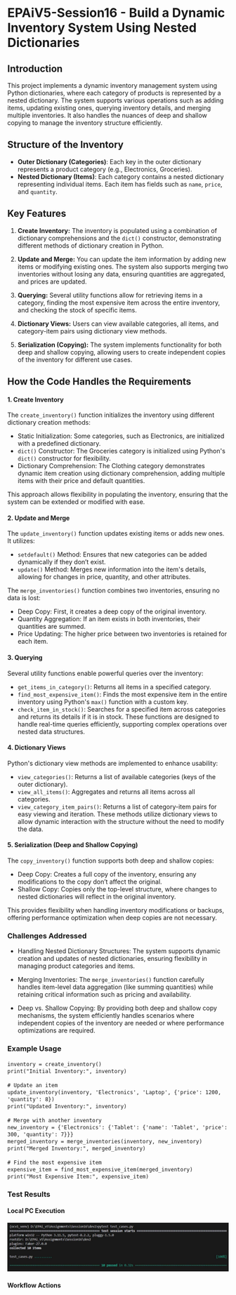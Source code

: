 # EPAiV5-Session16 - Build a Dynamic Inventory System Using Nested Dictionaries
 
## Introduction
This project implements a dynamic inventory management system using Python dictionaries, where each category of products is represented by a nested dictionary. The system supports various operations such as adding items, updating existing ones, querying inventory details, and merging multiple inventories. It also handles the nuances of deep and shallow copying to manage the inventory structure efficiently.

## Structure of the Inventory
- **Outer Dictionary (Categories)**: Each key in the outer dictionary represents a product category (e.g., Electronics, Groceries).
- **Nested Dictionary (Items)**: Each category contains a nested dictionary representing individual items. Each item has fields such as `name`, `price`, and `quantity`.

## Key Features
1. **Create Inventory:** The inventory is populated using a combination of dictionary comprehensions and the `dict()` constructor, demonstrating different methods of dictionary creation in Python.

2. **Update and Merge:** You can update the item information by adding new items or modifying existing ones. The system also supports merging two inventories without losing any data, ensuring quantities are aggregated, and prices are updated.

3. **Querying:** Several utility functions allow for retrieving items in a category, finding the most expensive item across the entire inventory, and checking the stock of specific items.

4. **Dictionary Views:** Users can view available categories, all items, and category-item pairs using dictionary view methods.

5. **Serialization (Copying):** The system implements functionality for both deep and shallow copying, allowing users to create independent copies of the inventory for different use cases.

## How the Code Handles the Requirements
#### 1. Create Inventory
The `create_inventory()` function initializes the inventory using different dictionary creation methods:
- Static Initialization: Some categories, such as Electronics, are initialized with a predefined dictionary.
- `dict()` Constructor: The Groceries category is initialized using Python's `dict()` constructor for flexibility.
- Dictionary Comprehension: The Clothing category demonstrates dynamic item creation using dictionary comprehension, adding multiple items with their price and default quantities.

This approach allows flexibility in populating the inventory, ensuring that the system can be extended or modified with ease.

#### 2. Update and Merge
The `update_inventory()` function updates existing items or adds new ones. It utilizes:

- `setdefault()` Method: Ensures that new categories can be added dynamically if they don’t exist.
- `update()` Method: Merges new information into the item's details, allowing for changes in price, quantity, and other attributes.

The `merge_inventories()` function combines two inventories, ensuring no data is lost:

- Deep Copy: First, it creates a deep copy of the original inventory.
- Quantity Aggregation: If an item exists in both inventories, their quantities are summed.
- Price Updating: The higher price between two inventories is retained for each item.

#### 3. Querying
Several utility functions enable powerful queries over the inventory:

- `get_items_in_category()`: Returns all items in a specified category.
- `find_most_expensive_item()`: Finds the most expensive item in the entire inventory using Python's `max()` function with a custom key.
- `check_item_in_stock()`: Searches for a specified item across categories and returns its details if it is in stock.
These functions are designed to handle real-time queries efficiently, supporting complex operations over nested data structures.

#### 4. Dictionary Views
Python's dictionary view methods are implemented to enhance usability:

- `view_categories()`: Returns a list of available categories (keys of the outer dictionary).
- `view_all_items()`: Aggregates and returns all items across all categories.
- `view_category_item_pairs()`: Returns a list of category-item pairs for easy viewing and iteration.
These methods utilize dictionary views to allow dynamic interaction with the structure without the need to modify the data.

#### 5. Serialization (Deep and Shallow Copying)
The `copy_inventory()` function supports both deep and shallow copies:

- Deep Copy: Creates a full copy of the inventory, ensuring any modifications to the copy don’t affect the original.
- Shallow Copy: Copies only the top-level structure, where changes to nested dictionaries will reflect in the original inventory.

This provides flexibility when handling inventory modifications or backups, offering performance optimization when deep copies are not necessary.

### Challenges Addressed
- Handling Nested Dictionary Structures: The system supports dynamic creation and updates of nested dictionaries, ensuring flexibility in managing product categories and items.

- Merging Inventories: The `merge_inventories()` function carefully handles item-level data aggregation (like summing quantities) while retaining critical information such as pricing and availability.

- Deep vs. Shallow Copying: By providing both deep and shallow copy mechanisms, the system efficiently handles scenarios where independent copies of the inventory are needed or where performance optimizations are required.

### Example Usage


```
inventory = create_inventory()
print("Initial Inventory:", inventory)

# Update an item
update_inventory(inventory, 'Electronics', 'Laptop', {'price': 1200, 'quantity': 8})
print("Updated Inventory:", inventory)

# Merge with another inventory
new_inventory = {'Electronics': {'Tablet': {'name': 'Tablet', 'price': 300, 'quantity': 7}}}
merged_inventory = merge_inventories(inventory, new_inventory)
print("Merged Inventory:", merged_inventory)

# Find the most expensive item
expensive_item = find_most_expensive_item(merged_inventory)
print("Most Expensive Item:", expensive_item)

```

### Test Results

#### Local PC Execution

![localPC_test_results](localPC_test_results.JPG)

#### Workflow Actions
